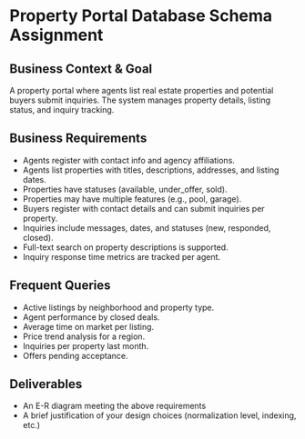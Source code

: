# Property Portal Database Schema Assignment

## Business Context & Goal
A property portal where agents list real estate properties and potential buyers submit inquiries. The system manages property details, listing status, and inquiry tracking.

## Business Requirements
- Agents register with contact info and agency affiliations.
- Agents list properties with titles, descriptions, addresses, and listing dates.
- Properties have statuses (available, under_offer, sold).
- Properties may have multiple features (e.g., pool, garage).
- Buyers register with contact details and can submit inquiries per property.
- Inquiries include messages, dates, and statuses (new, responded, closed).
- Full-text search on property descriptions is supported.
- Inquiry response time metrics are tracked per agent.

## Frequent Queries
- Active listings by neighborhood and property type.
- Agent performance by closed deals.
- Average time on market per listing.
- Price trend analysis for a region.
- Inquiries per property last month.
- Offers pending acceptance.

## Deliverables
- An E-R diagram meeting the above requirements
- A brief justification of your design choices (normalization level, indexing, etc.) 